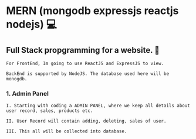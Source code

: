 # MERN (mongodb expressjs reactjs nodejs) 💻

## Full Stack propgramming for a website. 🤺

    For FrontEnd, Im going to use ReactJS and ExpressJS to view.

    BackEnd is supported by NodeJS. The database used here will be monogdb.


### 1. Admin Panel
    I. Starting with coding a ADMIN PANEL, where we keep all details about user record, sales, products etc.

    II. User Record will contain adding, deleting, sales of user.

    III. This all will be collected into database.